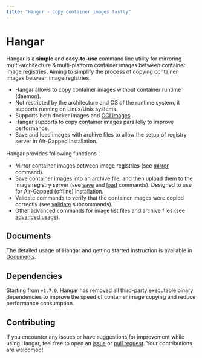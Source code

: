 ```yaml
---
title: "Hangar - Copy container images fastly"
---
```


# Hangar

Hangar is a **simple** and **easy-to-use** command line utility for mirroring multi-architecture & multi-platform container images between container image registries. Aiming to simplify the process of copying container images between image registries.

- Hangar allows to copy container images without container runtime (daemon).
- Not restricted by the architecture and OS of the runtime system, it supports running on Linux/Unix systems.
- Supports both docker images and [OCI images](https://github.com/opencontainers/image-spec).
- Hangar supports to copy container images parallelly to improve performance.
- Save and load images with archive files to allow the setup of registry server in Air-Gapped installation.

Hangar provides following functions：

- Mirror container images between image registries (see [mirror](/docs/v1.7/mirror/mirror) command).
- Save container images into an archive file, and then upload them to the image registry server (see [save](/docs/v1.7/save/save) and [load](/docs/v1.7/load/load) commands). Designed to use for Air-Gapped (offline) installation.
- Validate commands to verify that the container images were copied correctly (see [validate](/docs/v1.7/advanced/validate) subcommands).
- Other advanced commands for image list files and archive files (see [advanced usage](/docs/v1.7/advanced/)).

## Documents

The detailed usage of Hangar and getting started instruction is available in [Documents](/docs/v1.7/).

## Dependencies

Starting from `v1.7.0`, Hangar has removed all third-party executable binary dependencies to improve the speed of container image copying and reduce performance consumption.

## Contributing

If you encounter any issues or have suggestions for improvement while using Hangar, feel free to open an [issue](https://github.com/cnrancher/hangar/issues) or [pull request](https://github.com/cnrancher/hangar/pulls). Your contributions are welcomed!
